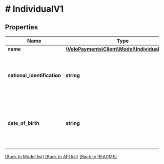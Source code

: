 # # IndividualV1

## Properties

Name | Type | Description | Notes
------------ | ------------- | ------------- | -------------
**name** | [**\VeloPayments\Client\Model\IndividualV1Name**](IndividualV1Name.md) |  |
**national_identification** | **string** | If not authorized to view, value will be masked. Example: XXXXX1234 | [optional] [readonly]
**date_of_birth** | **string** | If not authorized to view, value will be masked. Example: - XXXX-XX-XX | [readonly]

[[Back to Model list]](../../README.md#models) [[Back to API list]](../../README.md#endpoints) [[Back to README]](../../README.md)
